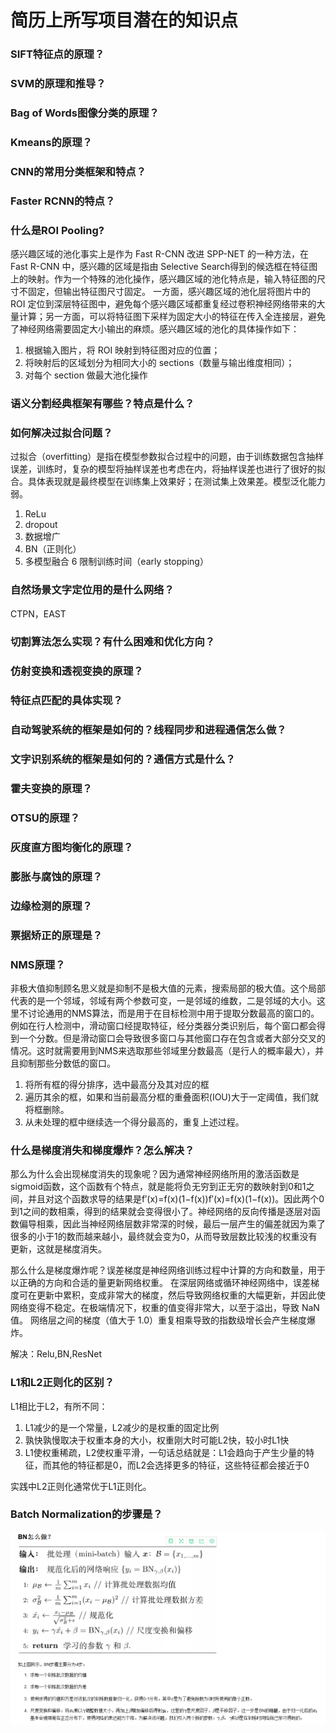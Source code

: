 # 简历上所写项目潜在的知识点

### SIFT特征点的原理？

### SVM的原理和推导？

### Bag of Words图像分类的原理？

### Kmeans的原理？

### CNN的常用分类框架和特点？

### Faster RCNN的特点？

### 什么是ROI Pooling?
感兴趣区域的池化事实上是作为 Fast R-CNN 改进 SPP-NET 的一种方法，在 Fast R-CNN 中，感兴趣的区域是指由 Selective Search得到的候选框在特征图上的映射。作为一个特殊的池化操作，感兴趣区域的池化特点是，输入特征图的尺寸不固定，但输出特征图尺寸固定。 一方面，感兴趣区域的池化层将图片中的 ROI 定位到深层特征图中，避免每个感兴趣区域都重复经过卷积神经网络带来的大量计算；另一方面，可以将特征图下采样为固定大小的特征在传入全连接层，避免了神经网络需要固定大小输出的麻烦。感兴趣区域的池化的具体操作如下：

1. 根据输入图片，将 ROI 映射到特征图对应的位置；
2. 将映射后的区域划分为相同大小的 sections（数量与输出维度相同）；
3. 对每个 section 做最大池化操作

### 语义分割经典框架有哪些？特点是什么？

### 如何解决过拟合问题？
过拟合（overfitting）是指在模型参数拟合过程中的问题，由于训练数据包含抽样误差，训练时，复杂的模型将抽样误差也考虑在内，将抽样误差也进行了很好的拟合。具体表现就是最终模型在训练集上效果好；在测试集上效果差。模型泛化能力弱。

1. ReLu
2. dropout
3. 数据增广
4. BN（正则化）
5. 多模型融合
6 限制训练时间（early stopping）

### 自然场景文字定位用的是什么网络？
CTPN，EAST

### 切割算法怎么实现？有什么困难和优化方向？

### 仿射变换和透视变换的原理？

### 特征点匹配的具体实现？

### 自动驾驶系统的框架是如何的？线程同步和进程通信怎么做？

### 文字识别系统的框架是如何的？通信方式是什么？

### 霍夫变换的原理？

### OTSU的原理？

### 灰度直方图均衡化的原理？

### 膨胀与腐蚀的原理？

### 边缘检测的原理？

### 票据矫正的原理是？

### NMS原理？
非极大值抑制顾名思义就是抑制不是极大值的元素，搜索局部的极大值。这个局部代表的是一个邻域，邻域有两个参数可变，一是邻域的维数，二是邻域的大小。这里不讨论通用的NMS算法，而是用于在目标检测中用于提取分数最高的窗口的。例如在行人检测中，滑动窗口经提取特征，经分类器分类识别后，每个窗口都会得到一个分数。但是滑动窗口会导致很多窗口与其他窗口存在包含或者大部分交叉的情况。这时就需要用到NMS来选取那些邻域里分数最高（是行人的概率最大），并且抑制那些分数低的窗口。
1. 将所有框的得分排序，选中最高分及其对应的框
2. 遍历其余的框，如果和当前最高分框的重叠面积(IOU)大于一定阈值，我们就将框删除。
3. 从未处理的框中继续选一个得分最高的，重复上述过程。

### 什么是梯度消失和梯度爆炸？怎么解决？
那么为什么会出现梯度消失的现象呢？因为通常神经网络所用的激活函数是sigmoid函数，这个函数有个特点，就是能将负无穷到正无穷的数映射到0和1之间，并且对这个函数求导的结果是f′(x)=f(x)(1−f(x))f′(x)=f(x)(1−f(x))。因此两个0到1之间的数相乘，得到的结果就会变得很小了。神经网络的反向传播是逐层对函数偏导相乘，因此当神经网络层数非常深的时候，最后一层产生的偏差就因为乘了很多的小于1的数而越来越小，最终就会变为0，从而导致层数比较浅的权重没有更新，这就是梯度消失。

那么什么是梯度爆炸呢？误差梯度是神经网络训练过程中计算的方向和数量，用于以正确的方向和合适的量更新网络权重。 在深层网络或循环神经网络中，误差梯度可在更新中累积，变成非常大的梯度，然后导致网络权重的大幅更新，并因此使网络变得不稳定。在极端情况下，权重的值变得非常大，以至于溢出，导致 NaN 值。 网络层之间的梯度（值大于 1.0）重复相乘导致的指数级增长会产生梯度爆炸。 

解决：Relu,BN,ResNet

### L1和L2正则化的区别？
L1相比于L2，有所不同：
1. L1减少的是一个常量，L2减少的是权重的固定比例
2. 孰快孰慢取决于权重本身的大小，权重刚大时可能L2快，较小时L1快
3. L1使权重稀疏，L2使权重平滑，一句话总结就是：L1会趋向于产生少量的特征，而其他的特征都是0，而L2会选择更多的特征，这些特征都会接近于0

实践中L2正则化通常优于L1正则化。

### Batch Normalization的步骤是？
![](./20180417154732.png)
